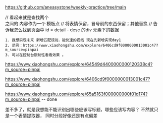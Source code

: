 https://github.com/aneasystone/weekly-practice/tree/main


// 看起来就是查找两个<br> 之间的 内容作为一个 模板点
    // 将表情保留，冒号前的东西保留；其他替换
    // 告诉我怎么找到页面中 id = detail - desc 的div 元素下的数据


    1. 我想实现未来 新增匹配规则，能快速的视线 现在先新增实现day1
    2. 范例：https://www.xiaohongshu.com/explore/6406cd9f0000000013001c47?m_source=pinpai
    3. 可以在控制台限制性看看效果 。


https://www.xiaohongshu.com/explore/64549d4400000000120338c4?m_source=pinpai

https://www.xiaohongshu.com/explore/6406cd9f0000000013001c47?m_source=pinpai

https://www.xiaohongshu.com/explore/65a5163f000000000f01d174?m_source=pinpai  -- done

差不多了，就是我想能不能识别出哪些应该写标题，哪些应该写内容？ 不然就只是一个表情提取器，
同时分段好像还是有点偏差